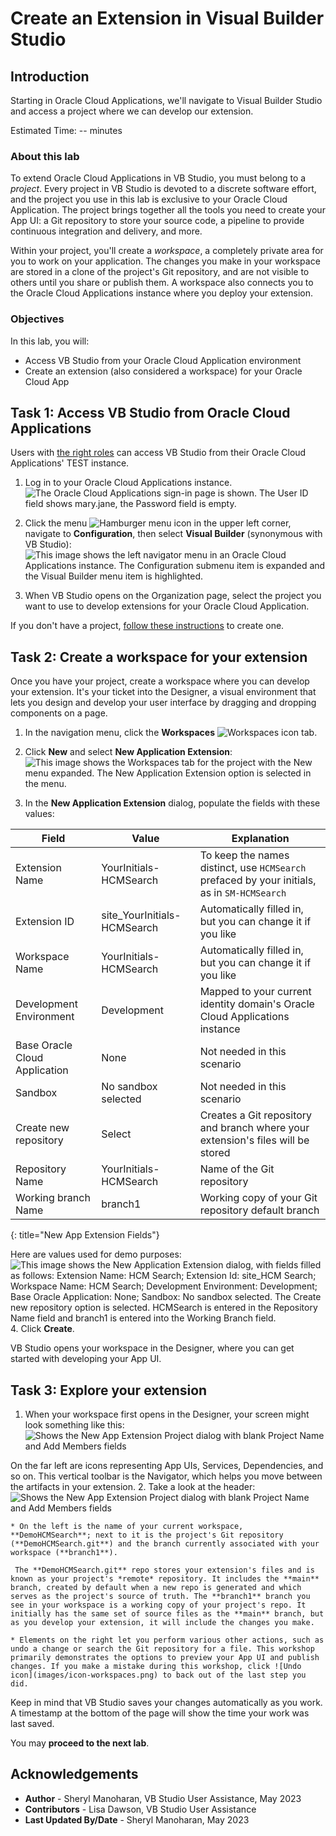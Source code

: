 # Create an Extension in Visual Builder Studio

## Introduction

Starting in Oracle Cloud Applications, we'll navigate to Visual Builder Studio and access a project where we can develop our extension.

Estimated Time: -- minutes

### About this lab

To extend Oracle Cloud Applications in VB Studio, you must belong to a *project*. Every project in VB Studio is devoted to a discrete software effort, and the project you use in this lab is exclusive to your Oracle Cloud Application. The project brings together all the tools you need to create your App UI: a Git repository to store your source code, a pipeline to provide continuous integration and delivery, and more.

Within your project, you'll create a *workspace*, a completely private area for you to work on your application. The changes you make in your workspace are stored in a clone of the project's Git repository, and are not visible to others until you share or publish them. A workspace also connects you to the Oracle Cloud Applications instance where you deploy your extension.

### Objectives

In this lab, you will:

* Access VB Studio from your Oracle Cloud Application environment
* Create an extension (also considered a workspace) for your Oracle Cloud App

## Task 1: Access VB Studio from Oracle Cloud Applications

Users with [the right roles](https://docs.oracle.com/en/cloud/paas/visual-builder/visualbuilder-administration/set-vb-studio-extend-oracle-cloud-applications.html#GUID-DF0D4F76-D26A-46B5-B8E5-68D7FDD1E475) can access VB Studio from their Oracle Cloud Applications' TEST instance.

1. Log in to your Oracle Cloud Applications instance.
  ![The Oracle Cloud Applications sign-in page is shown. The User ID field shows mary.jane, the Password field is empty.](images/login.png)

2. Click the menu ![Hamburger menu icon](images/icon-menu.png) in the upper left corner, navigate to **Configuration**, then select **Visual Builder** (synonymous with VB Studio):
  ![This image shows the left navigator menu in an Oracle Cloud Applications instance. The Configuration submenu item is expanded and the Visual Builder menu item is highlighted.](images/configuration-vb.png)

3. When VB Studio opens on the Organization page, select the project you want to use to develop extensions for your Oracle Cloud Application.

  If you don't have a project, [follow these instructions](https://docs.oracle.com/en/cloud/paas/visual-builder/visualbuilder-administration/set-vb-studio-extend-oracle-cloud-applications.html#GUID-E1303FFC-767A-4D87-B914-DE7B520AE799) to create one.

## Task 2: Create a workspace for your extension

Once you have your project, create a workspace where you can develop your extension. It's your ticket into the Designer, a visual environment that lets you design and develop your user interface by dragging and dropping components on a page.

1. In the navigation menu, click the **Workspaces** ![Workspaces icon](images/icon-workspaces.png) tab.

2. Click **New** and select **New Application Extension**:
  ![This image shows the Workspaces tab for the project with the New menu expanded. The New Application Extension option is selected in the menu.](images/create-extension.png)

3. In the **New Application Extension** dialog, populate the fields with these values:

  | Field | Value | Explanation |
  | --- | --- | --- |
  | Extension Name | YourInitials-HCMSearch | To keep the names distinct, use `HCMSearch` prefaced by your initials, as in `SM-HCMSearch` |
  | Extension ID | site_YourInitials-HCMSearch | Automatically filled in, but you can change it if you like |
  | Workspace Name | YourInitials-HCMSearch | Automatically filled in, but you can change it if you like |
  | Development Environment | Development | Mapped to your current identity domain's Oracle Cloud Applications instance |
  | Base Oracle Cloud Application | None | Not needed in this scenario |
  | Sandbox | No sandbox selected | Not needed in this scenario |
  | Create new repository | Select | Creates a Git repository and branch where your extension's files will be stored |
  | Repository Name | YourInitials-HCMSearch | Name of the Git repository |
  | Working branch Name | branch1 | Working copy of your Git repository default branch |
  {: title="New App Extension Fields"}

  Here are values used for demo purposes:
  ![This image shows the New Application Extension dialog, with fields filled as follows: Extension Name: HCM Search; Extension Id: site_HCM Search; Workspace Name: HCM Search; Development Environment: Development; Base Oracle Application: None; Sandbox: No sandbox selected. The Create new repository option is selected. HCMSearch is entered in the Repository Name field and branch1 is entered into the Working Branch field.](images/create-workspace.png)
4. Click **Create**.

  VB Studio opens your workspace in the Designer, where you can get started with developing your App UI.

## Task 3: Explore your extension

1. When your workspace first opens in the Designer, your screen might look something like this:
  ![Shows the New App Extension Project dialog with blank Project Name and Add Members fields](images/welcome.png)

  On the far left are icons representing App UIs, Services, Dependencies, and so on. This vertical toolbar is the Navigator, which helps you move between the artifacts in your extension.
2. Take a look at the header:
  ![Shows the New App Extension Project dialog with blank Project Name and Add Members fields](images/header.png)

    * On the left is the name of your current workspace, **DemoHCMSearch**; next to it is the project's Git repository (**DemoHCMSearch.git**) and the branch currently associated with your workspace (**branch1**).

     The **DemoHCMSearch.git** repo stores your extension's files and is known as your project's *remote* repository. It includes the **main** branch, created by default when a new repo is generated and which serves as the project's source of truth. The **branch1** branch you see in your workspace is a working copy of your project's repo. It initially has the same set of source files as the **main** branch, but as you develop your extension, it will include the changes you make.

    * Elements on the right let you perform various other actions, such as undo a change or search the Git repository for a file. This workshop primarily demonstrates the options to preview your App UI and publish changes. If you make a mistake during this workshop, click ![Undo icon](images/icon-workspaces.png) to back out of the last step you did.

  Keep in mind that VB Studio saves your changes automatically as you work. A timestamp at the bottom of the page will show the time your work was last saved.

You may **proceed to the next lab**.

## Acknowledgements

* **Author** - Sheryl Manoharan, VB Studio User Assistance, May 2023
* **Contributors** -  Lisa Dawson, VB Studio User Assistance
* **Last Updated By/Date** - Sheryl Manoharan, May 2023
